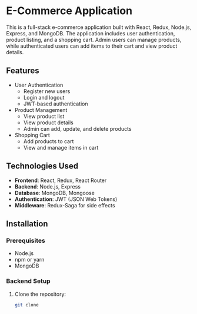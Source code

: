# E-Commerce Application

This is a full-stack e-commerce application built with React, Redux, Node.js, Express, and MongoDB. The application includes user authentication, product listing, and a shopping cart. Admin users can manage products, while authenticated users can add items to their cart and view product details.

## Features

- User Authentication
  - Register new users
  - Login and logout
  - JWT-based authentication
- Product Management
  - View product list
  - View product details
  - Admin can add, update, and delete products
- Shopping Cart
  - Add products to cart
  - View and manage items in cart

## Technologies Used

- **Frontend**: React, Redux, React Router
- **Backend**: Node.js, Express
- **Database**: MongoDB, Mongoose
- **Authentication**: JWT (JSON Web Tokens)
- **Middleware**: Redux-Saga for side effects

## Installation

### Prerequisites

- Node.js
- npm or yarn
- MongoDB

### Backend Setup

1. Clone the repository:

   ```bash
   git clone 
